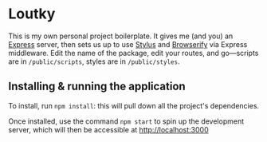 # Loutky

This is my own personal project boilerplate. It gives me (and you) an [Express](expressjs.com) server, then sets us up to use [Stylus](https://learnboost.github.io/stylus/) and [Browserify](http://browserify.org/) via Express middleware. Edit the name of the package, edit your routes, and go&mdash;scripts are in `/public/scripts`, styles are in `/public/styles`.

## Installing & running the application

To install, run `npm install`: this will pull down all the project's dependencies.

Once installed, use the command `npm start` to spin up the development server, which will then be accessible at [http://localhost:3000](http://localhost:3000)
